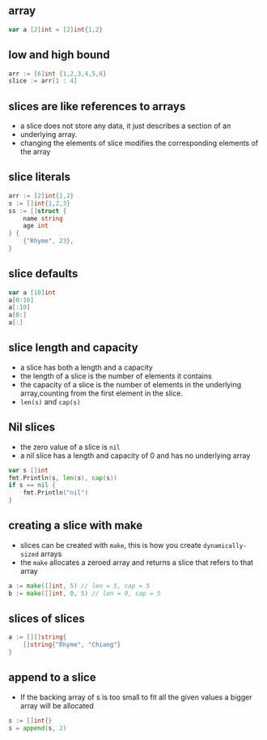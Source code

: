 ## array

```go
var a [2]int = [2]int{1,2}
```

## low and high bound

```go
arr := [6]int {1,2,3,4,5,6}
slice := arr[1 : 4]
```


## slices are like references to arrays

- a slice does not store any data, it just describes a section of an 
- underlying array.
- changing the elements of slice modifies the corresponding elements of the array

## slice literals

```go
arr := [2]int{1,2}
s := []int{1,2,3}
ss := []struct {
    name string
    age int
} {
    {"Rhyme", 23},
}
```

## slice defaults

```go
var a [10]int
a[0:10]
a[:10]
a[0:]
a[:]
```

## slice length and capacity

- a slice has both a length and a capacity
- the length of a slice is the number of elements it contains
- the capacity of a slice is the number of elements in the underlying array,counting from the first element in the slice.
- `len(s)` and `cap(s)`

## Nil slices

- the zero value of a slice is `nil`
- a nil slice has a length and capacity of 0 and has no underlying array

```go
var s []int
fmt.Println(s, len(s), cap(s))
if s == nil {
    fmt.Println("nil")
}
```

## creating a slice with make

- slices can be created with `make`, this is how you create `dynamically-sized` arrays
- the `make` allocates a zeroed array and returns a slice that refers to that array

```go
a := make([]int, 5) // len = 5, cap = 5
b := make([]int, 0, 5) // len = 0, cap = 5
```

## slices of slices

```go
a := [][]string{
    []string{"Rhyme", "Chiang"}
}
```

## append to a slice

- If the backing array of s is too small to fit all the given values a bigger array will be allocated

```go
s := []int{}
s = append(s, 2)
```
